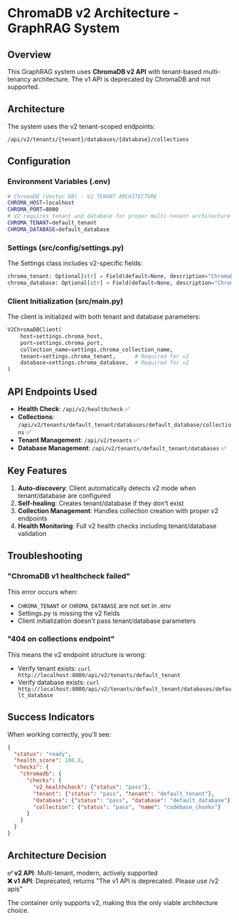# ChromaDB v2 Architecture - GraphRAG System

## Overview

This GraphRAG system uses **ChromaDB v2 API** with tenant-based multi-tenancy architecture. The v1 API is deprecated by ChromaDB and not supported.

## Architecture

The system uses the v2 tenant-scoped endpoints:

```
/api/v2/tenants/{tenant}/databases/{database}/collections
```

## Configuration

### Environment Variables (.env)

```bash
# ChromaDB (Vector DB) - V2 TENANT ARCHITECTURE
CHROMA_HOST=localhost
CHROMA_PORT=8000
# V2 requires tenant and database for proper multi-tenant architecture
CHROMA_TENANT=default_tenant
CHROMA_DATABASE=default_database
```

### Settings (src/config/settings.py)

The Settings class includes v2-specific fields:

```python
chroma_tenant: Optional[str] = Field(default=None, description="ChromaDB tenant (v2 API)")
chroma_database: Optional[str] = Field(default=None, description="ChromaDB database (v2 API)")
```

### Client Initialization (src/main.py)

The client is initialized with both tenant and database parameters:

```python
V2ChromaDBClient(
    host=settings.chroma_host,
    port=settings.chroma_port,
    collection_name=settings.chroma_collection_name,
    tenant=settings.chroma_tenant,      # Required for v2
    database=settings.chroma_database,  # Required for v2
)
```

## API Endpoints Used

- **Health Check**: `/api/v2/healthcheck` ✅
- **Collections**: `/api/v2/tenants/default_tenant/databases/default_database/collections` ✅  
- **Tenant Management**: `/api/v2/tenants` ✅
- **Database Management**: `/api/v2/tenants/default_tenant/databases` ✅

## Key Features

1. **Auto-discovery**: Client automatically detects v2 mode when tenant/database are configured
2. **Self-healing**: Creates tenant/database if they don't exist
3. **Collection Management**: Handles collection creation with proper v2 endpoints
4. **Health Monitoring**: Full v2 health checks including tenant/database validation

## Troubleshooting

### "ChromaDB v1 healthcheck failed"
This error occurs when:
- `CHROMA_TENANT` or `CHROMA_DATABASE` are not set in .env
- Settings.py is missing the v2 fields
- Client initialization doesn't pass tenant/database parameters

### "404 on collections endpoint"  
This means the v2 endpoint structure is wrong:
- Verify tenant exists: `curl http://localhost:8000/api/v2/tenants/default_tenant`
- Verify database exists: `curl http://localhost:8000/api/v2/tenants/default_tenant/databases/default_database`

## Success Indicators

When working correctly, you'll see:

```json
{
  "status": "ready",
  "health_score": 100.0,
  "checks": {
    "chromadb": {
      "checks": {
        "v2_healthcheck": {"status": "pass"},
        "tenant": {"status": "pass", "tenant": "default_tenant"},
        "database": {"status": "pass", "database": "default_database"},
        "collection": {"status": "pass", "name": "codebase_chunks"}
      }
    }
  }
}
```

## Architecture Decision

**✅ v2 API**: Multi-tenant, modern, actively supported  
**❌ v1 API**: Deprecated, returns "The v1 API is deprecated. Please use /v2 apis"

The container only supports v2, making this the only viable architecture choice.